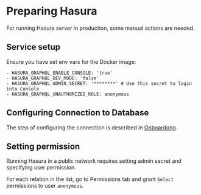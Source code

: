 # Preparing Hasura

For running Hasura server in production, some manual actions are needed.

## Service setup

Ensure you have set env vars for the Docker image:

```
- HASURA_GRAPHQL_ENABLE_CONSOLE: 'true'
- HASURA_GRAPHQL_DEV_MODE: 'false'
- HASURA_GRAPHQL_ADMIN_SECRET: '********' # Use this secret to login into Console
- HASURA_GRAPHQL_UNAUTHORIZED_ROLE: anonymous
```

## Configuring Connection to Database

The step of configuring the connection is described in [Onboardong](./onboarding-for-developers.md).

## Setting permission

Running Hasura in a public network requires setting admin secret and specifying user permission.

For each relation in the list, go to Permissions tab and grant `Select` permissions to user `anonymous`.
